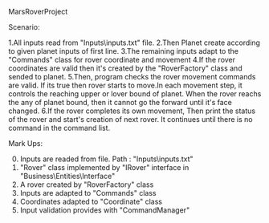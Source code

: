 MarsRoverProject

Scenario:

1.All inputs read from "Inputs\inputs.txt" file.
2.Then Planet create according to given planet inputs of first line.
3.The remaining inputs adapt to the "Commands" class for rover coordinate and movement
4.If the rover coordinates are valid then it's created by the "RoverFactory" class and sended to planet.
5.Then, program checks the rover movement commands are valid. If its true then rover starts to move.In each movement step, it controls the reaching upper or lover bound of planet.
When the rover reachs the any of planet bound, then it cannot go the forward until it's face changed.
6.If the rover completes its own movement, Then print the status of the rover and start's creation of next rover. It continues until there is no command in the command list.



Mark Ups:

0. Inputs are readed from file. Path : "Inputs\inputs.txt"
1. "Rover" class implemented by "IRover" interface in "Business\Entities\Interface"
2. A rover created by "RoverFactory" class
3. Inputs are adapted to "Commands" class
4. Coordinates adapted to "Coordinate" class
5. Input validation provides with "CommandManager"